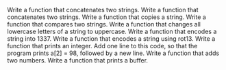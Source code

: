 Write a function that concatenates two strings.
Write a function that concatenates two strings.
Write a function that copies a string.
Write a function that compares two strings.
Write a function that changes all lowercase letters of a string to uppercase.
Write a function that encodes a string into 1337.
Write a function that encodes a string using rot13.
Write a function that prints an integer.
Add one line to this code, so that the program prints a[2] = 98, followed by a new line.
Write a function that adds two numbers.
Write a function that prints a buffer.

